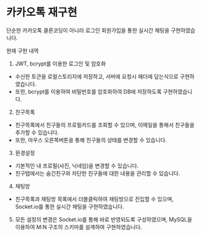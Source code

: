 # 카카오톡 재구현

단순한 카카오톡 클론코딩이 아니라 로그인 회원가입을 통한 실시간 채팅을 구현하였습니다.

현재 구현 내역
1. JWT, bcrypt를 이용한 로그인 및 암호화
- 수신한 토큰을 로컬스토리지에 저장하고, 서버에 요청시 헤더에 담는식으로 구현하였습니다.
- 또한, bcrypt를 이용하여 비밀번호를 암호화하여 DB에 저장하도록 구현하였습니다.

2. 친구목록
- 친구목록에서 친구들의 프로필카드를 조회할 수 있으며, 이메일을 통해서 친구들을 추가할 수 있습니다.
- 또한, 마우스 오른쪽버튼을 통해 친구들의 상태를 변경할 수 있습니다.

3. 환경설정
- 기본적인 내 프로필(사진, 닉네임)을 변경할 수 있습니다.
- 친구탭에서는 숨긴친구와 차단한 친구들에 대한 내용을 관리할 수 있습니다.

4. 채팅방
- 친구목록과 채팅방 목록에서 더블클릭하여 채팅방으로 진입할 수 있으며, Socket.io를 통한 실시간 채팅을 구현하였습니다.

5. 모든 설정의 변경은 Socket.io를 통해 바로 반영되도록 구성하였으며, MySQL을 이용하여 M:N 구조의 스키마를 설계하여 구현하였습니다.

